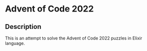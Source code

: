 # Advent of Code 2022

## Description

This is an attempt to solve the Advent of Code 2022 puzzles in Elixir language.




